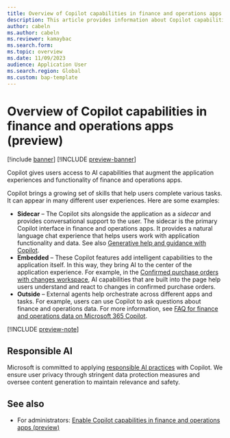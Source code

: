 ```yaml
---
title: Overview of Copilot capabilities in finance and operations apps (preview)
description: This article provides information about Copilot capabilities in finance and operations apps and explains how to use them.
author: cabeln
ms.author: cabeln
ms.reviewer: kamaybac
ms.search.form:
ms.topic: overview
ms.date: 11/09/2023
audience: Application User
ms.search.region: Global
ms.custom: bap-template
---
```


# Overview of Copilot capabilities in finance and operations apps (preview)

[!include [banner](../includes/banner.md)]
[!INCLUDE [preview-banner](../../../supply-chain/includes/preview-banner.md)]

Copilot gives users access to AI capabilities that augment the application experiences and functionality of finance and operations apps.

Copilot brings a growing set of skills that help users complete various tasks. It can appear in many different user experiences. Here are some examples:

- **Sidecar** – The Copilot sits alongside the application as a *sidecar* and provides conversational support to the user. The sidecar is the primary Copilot interface in finance and operations apps. It provides a natural language chat experience that helps users work with application functionality and data. See also [Generative help and guidance with Copilot](copliot-generative-help.md).
- **Embedded** – These Copilot features add intelligent capabilities to the application itself. In this way, they bring AI to the center of the application experience. For example, in the [Confirmed purchase orders with changes workspace](../../../supply-chain/procurement/purchase-order-changes-after-confirmation.md), AI capabilities that are built into the page help users understand and react to changes in confirmed purchase orders.
- **Outside** – External agents help orchestrate across different apps and tasks. For example, users can use Copilot to ask questions about finance and operations data. For more information, see [FAQ for finance and operations data on Microsoft 365 Copilot](../../dev-itpro/m365-copilot/faq-for-chat-with-fno-data-on-m365copilot.md).

[!INCLUDE [preview-note](../../../supply-chain/includes/preview-note.md)]

## Responsible AI

Microsoft is committed to applying [responsible AI practices](../../dev-itpro/responsible-ai/responsible-ai-overview.md) with Copilot. We ensure user privacy through stringent data protection measures and oversee content generation to maintain relevance and safety.

## See also

- For administrators: [Enable Copilot capabilities in finance and operations apps (preview)](../../dev-itpro/copilot/enable-copilot.md)
